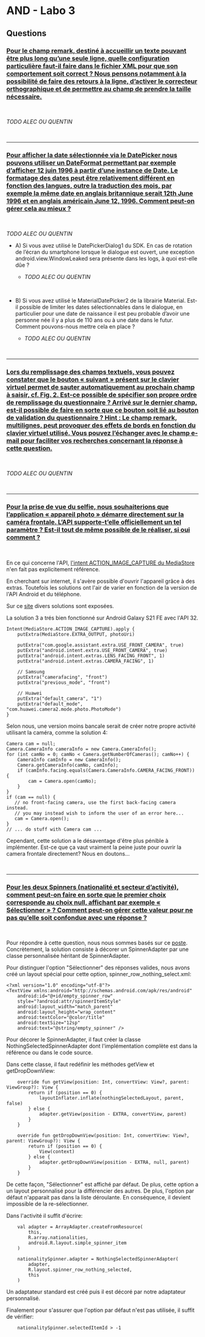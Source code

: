 # AND - Labo 3

## Questions

### <ins> Pour le champ remark, destiné à accueillir un texte pouvant être plus long qu’une seule ligne, quelle configuration particulière faut-il faire dans le fichier XML pour que son comportement soit correct ? Nous pensons notamment à la possibilité de faire des retours à la ligne, d’activer le correcteur orthographique et de permettre au champ de prendre la taille nécessaire.</ins>

<br>

_TODO ALEC OU QUENTIN_

<br>
<hr>

### <ins> Pour afficher la date sélectionnée via le DatePicker nous pouvons utiliser un DateFormat permettant par exemple d’afficher 12 juin 1996 à partir d’une instance de Date. Le formatage des dates peut être relativement différent en fonction des langues, outre la traduction des mois, par exemple la même date en anglais britannique serait 12th June 1996 et en anglais américain June 12, 1996. Comment peut-on gérer cela au mieux ?</ins>

<br>

_TODO ALEC OU QUENTIN_

* A) Si vous avez utilisé le DatePickerDialog1 du SDK. En cas de rotation de l’écran du
smartphone lorsque le dialogue est ouvert, une exception android.view.WindowLeaked
sera présente dans les logs, à quoi est-elle dûe ?

    * _TODO ALEC OU QUENTIN_

<br>

* B) Si vous avez utilisé le MaterialDatePicker2 de la librairie Material. Est-il possible de limiter les dates sélectionnables dans le dialogue, en particulier pour une date de naissance il est peu probable d’avoir une personne née il y a plus de 110 ans ou à une date dans le futur.
Comment pouvons-nous mettre cela en place ?

    * _TODO ALEC OU QUENTIN_

<br>
<hr>

### <ins> Lors du remplissage des champs textuels, vous pouvez constater que le bouton « suivant » présent sur le clavier virtuel permet de sauter automatiquement au prochain champ à saisir, cf. Fig. 2. Est-ce possible de spécifier son propre ordre de remplissage du questionnaire ? Arrivé sur le dernier champ, est-il possible de faire en sorte que ce bouton soit lié au bouton de validation du questionnaire ? Hint : Le champ remark, multilignes, peut provoquer des effets de bords en fonction du clavier virtuel utilisé. Vous pouvez l’échanger avec le champ e-mail pour faciliter vos recherches concernant la réponse à cette question.</ins>

<br>

_TODO ALEC OU QUENTIN_

<br>
<hr>

### <ins> Pour la prise de vue du selfie, nous souhaiterions que l’application « appareil photo » démarre directement sur la caméra frontale. L’API supporte-t’elle officiellement un tel paramètre ? Est-il tout de même possible de le réaliser, si oui comment ?</ins>

<br>

En ce qui concerne l'API, [l'intent ACTION_IMAGE_CAPTURE du MediaStore](https://developer.android.com/reference/android/provider/MediaStore#ACTION_IMAGE_CAPTURE) n'en fait pas explicitement référence. 

En cherchant sur internet, il s'avère possible d'ouvrir l'appareil grâce à des extras. Toutefois les solutions ont l'air de varier en fonction de la version de l'API Android et du téléphone. 

Sur ce [site](https://localcoder.org/how-to-launch-front-camera-with-intent) divers solutions sont exposées. 

La solution 3 a trés bien fonctionné sur Android Galaxy S21 FE avec l'API 32.

```
Intent(MediaStore.ACTION_IMAGE_CAPTURE).apply {
    putExtra(MediaStore.EXTRA_OUTPUT, photoUri)

    putExtra("com.google.assistant.extra.USE_FRONT_CAMERA", true)
    putExtra("android.intent.extra.USE_FRONT_CAMERA", true)
    putExtra("android.intent.extras.LENS_FACING_FRONT", 1)
    putExtra("android.intent.extras.CAMERA_FACING", 1)

    // Samsung
    putExtra("camerafacing", "front")
    putExtra("previous_mode", "front")

    // Huawei
    putExtra("default_camera", "1")
    putExtra("default_mode", "com.huawei.camera2.mode.photo.PhotoMode")
}
```

Selon nous, une version moins bancale serait de créer notre propre activité utilisant la caméra, comme la solution 4:

```
Camera cam = null;
Camera.CameraInfo cameraInfo = new Camera.CameraInfo();
for (int camNo = 0; camNo < Camera.getNumberOfCameras(); camNo++) {
    CameraInfo camInfo = new CameraInfo();
    Camera.getCameraInfo(camNo, camInfo);
    if (camInfo.facing.equals(Camera.CameraInfo.CAMERA_FACING_FRONT)) {
        cam = Camera.open(camNo);
    }
}
if (cam == null) {
   // no front-facing camera, use the first back-facing camera instead.
   // you may instead wish to inform the user of an error here...
   cam = Camera.open();
}
// ... do stuff with Camera cam ...
```

Cependant, cette solution a le désaventage d'être plus pénible à implémenter. Est-ce que ça vaut vraiment la peine juste pour ouvrir la camera frontale directement? Nous en doutons...

<br>
<hr>

### <ins> Pour les deux Spinners (nationalité et secteur d’activité), comment peut-on faire en sorte que le premier choix corresponde au choix null, affichant par exemple « Sélectionner » ? Comment peut-on gérer cette valeur pour ne pas qu’elle soit confondue avec une réponse ?</ins>

<br>

Pour répondre à cette question, nous nous sommes basés sur ce [poste](https://stackoverflow.com/a/12221309). Concrètement, la solution consiste à décorer un SpinnerAdapter par une classe personnalisée héritant de SpinnerAdapter.

Pour distinguer l'option "Sélectionner" des réponses valides, nous avons créé un layout spécial pour cette option, spinner_row_nothing_select.xml: 
```
<?xml version="1.0" encoding="utf-8"?>
<TextView xmlns:android="http://schemas.android.com/apk/res/android"
    android:id="@+id/empty_spinner_row"
    style="?android:attr/spinnerItemStyle"
    android:layout_width="match_parent"
    android:layout_height="wrap_content"
    android:textColor="@color/title"
    android:textSize="12sp"
    android:text="@string/empty_spinner" />
```

Pour décorer le SpinnerAdapter, il faut créer la classe NothingSelectedSpinnerAdapter dont l'implémentation complète est dans la référence ou dans le code source.

Dans cette classe, il faut redéfinir les méthodes getView et getDropDownView:
```
    override fun getView(position: Int, convertView: View?, parent: ViewGroup?): View {
        return if (position == 0) {
            layoutInflater.inflate(nothingSelectedLayout, parent, false)
        } else {
            adapter.getView(position - EXTRA, convertView, parent)
        }
    }

    override fun getDropDownView(position: Int, convertView: View?, parent: ViewGroup?): View {
        return if (position == 0) {
            View(context)
        } else {
            adapter.getDropDownView(position - EXTRA, null, parent)
        }
    }
```

De cette façon, "Sélectionner" est affiché par défaut. De plus, cette option a un layout personnalisé pour la différencier des autres. De plus, l'option par défaut n'apparait pas dans la liste déroulante. En conséquence, il devient impossible de la re-sélectionner. 

Dans l'activité il suffit d'écrire:
```
    val adapter = ArrayAdapter.createFromResource(
        this,
        R.array.nationalities,
        android.R.layout.simple_spinner_item
    )

    nationalitySpinner.adapter = NothingSelectedSpinnerAdapter(
        adapter,
        R.layout.spinner_row_nothing_selected,
        this
    )
```

Un adaptateur standard est créé puis il est décoré par notre adaptateur personnalisé.

Finalement pour s'assurer que l'option par défaut n'est pas utilisée, il suffit de vérifier:
```
    nationalitySpinner.selectedItemId > -1
```

<br>

